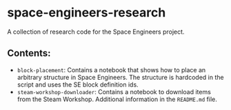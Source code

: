 # space-engineers-research
A collection of research code for the Space Engineers project.

## Contents:
- `block-placement`: Contains a notebook that shows how to place an arbitrary structure in Space Engineers. The structure is hardcoded in the script and uses the SE block definition ids.
- `steam-workshop-downloader`: Contains a notebook to download items from the Steam Workshop. Additional information in the `README.md` file.